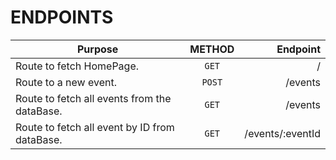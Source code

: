 # ENDPOINTS  


| Purpose      | METHOD          | Endpoint  |
| ------------- |:-------------:| -----:|
|   Route to fetch HomePage.   | `GET` | / |
|   Route to a new event.   | `POST` | /events |
|   Route to fetch all events from the dataBase.   | `GET` | /events |
|   Route to fetch all event by ID from dataBase.   | `GET` | /events/:eventId |